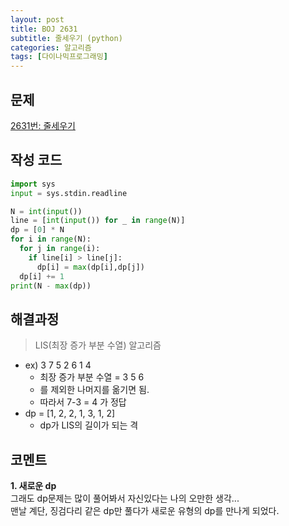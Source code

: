 ```yaml
---
layout: post
title: BOJ 2631
subtitle: 줄세우기 (python)
categories: 알고리즘
tags: [다이나믹프로그래밍]
---
```


문제
---
[2631번: 줄세우기](https://www.acmicpc.net/problem/2631)

작성 코드
---
```python
import sys
input = sys.stdin.readline

N = int(input())
line = [int(input()) for _ in range(N)]
dp = [0] * N
for i in range(N):
  for j in range(i):
    if line[i] > line[j]:
      dp[i] = max(dp[i],dp[j])
  dp[i] += 1
print(N - max(dp))
```

해결과정
---
> LIS(최장 증가 부분 수열) 알고리즘
- ex) 3 7 5 2 6 1 4
  - 최장 증가 부분 수열 = 3 5 6
  - 를 제외한 나머지를 옮기면 됨.
  - 따라서 7-3 = 4 가 정답
- dp = [1, 2, 2, 1, 3, 1, 2]
  - dp가 LIS의 길이가 되는 격

코멘트
---
**1. 새로운 dp**     
   그래도 dp문제는 많이 풀어봐서 자신있다는 나의 오만한 생각...   
   맨날 계단, 징검다리 같은 dp만 풀다가 새로운 유형의 dp를 만나게 되었다.   
